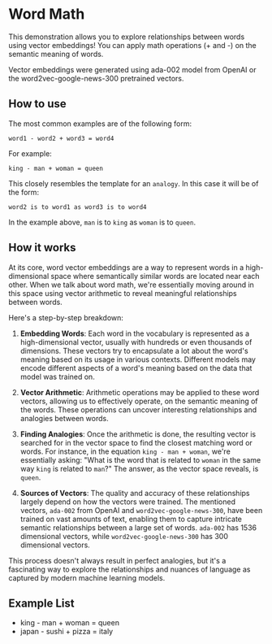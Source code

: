 # Word Math

This demonstration allows you to explore relationships between words using vector embeddings! You can apply math operations (+ and -) on the semantic meaning of words.

Vector embeddings were generated using ada-002 model from OpenAI or the word2vec-google-news-300 pretrained vectors.

## How to use

The most common examples are of the following form:

```
word1 - word2 + word3 = word4
```

For example:
    
```
king - man + woman = queen
```

This closely resembles the template for an `analogy`. In this case it will be of the form:

```
word2 is to word1 as word3 is to word4
```

In the example above, `man` is to `king` as `woman` is to `queen`.

## How it works

At its core, word vector embeddings are a way to represent words in a high-dimensional space where semantically similar words are located near each other. When we talk about word math, we're essentially moving around in this space using vector arithmetic to reveal meaningful relationships between words.

Here's a step-by-step breakdown:

1. **Embedding Words**: Each word in the vocabulary is represented as a high-dimensional vector, usually with hundreds or even thousands of dimensions. These vectors try to encapsulate a lot about the word's meaning based on its usage in various contexts. Different models may encode different aspects of a word's meaning based on the data that model was trained on.

2. **Vector Arithmetic**: Arithmetic operations may be applied to these word vectors, allowing us to effectively operate, on the semantic meaning of the words. These operations can uncover interesting relationships and analogies between words.

<!-- 3. **Visualizing the Arithmetic**: 

![](https://miro.medium.com/v2/resize:fit:640/format:webp/1*dm9dudL37B6JG8saeR3zIw.png) (credit to [medium](https://medium.com/arvind-internet/applying-word2vec-on-our-catalog-data-2d74dfee419d))

 It showcases a parallelogram formed using vectors of the words `king`, `queen`, `man`, and `woman`. The vector connecting `king` and `man` represents the semantic difference between those two words. Similarly, the vector connecting `queen` and `woman` captures the semantic difference between them. The hypothesis is that these differences (or semantic vectors) are roughly parallel in the vector space, hence forming a parallelogram. In this example, "royal" can be considered as the connecting semantic vector, showing the shift from a general gender term to a royal counterpart. -->

3. **Finding Analogies**: Once the arithmetic is done, the resulting vector is searched for in the vector space to find the closest matching word or words. For instance, in the equation `king - man + woman`, we're essentially asking: "What is the word that is related to `woman` in the same way `king` is related to `man`?" The answer, as the vector space reveals, is `queen`.

4. **Sources of Vectors**: The quality and accuracy of these relationships largely depend on how the vectors were trained. The mentioned vectors, `ada-002` from OpenAI and `word2vec-google-news-300`, have been trained on vast amounts of text, enabling them to capture intricate semantic relationships between a large set of words. `ada-002` has 1536 dimensional vectors, while `word2vec-google-news-300` has 300 dimensional vectors.

This process doesn't always result in perfect analogies, but it's a fascinating way to explore the relationships and nuances of language as captured by modern machine learning models.

## Example List

- king - man + woman = queen
- japan - sushi + pizza = italy
